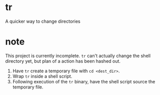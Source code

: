 # tr
A quicker way to change directories

# note
This project is currently incomplete. `tr` can't actually change the shell
directory yet, but plan of a action has been hashed out.

1. Have `tr` create a temporary file with `cd <dest_dir>`.
2. Wrap `tr` inside a shell script.
3. Following execution of the `tr` binary, have the shell script source the temporary file.

